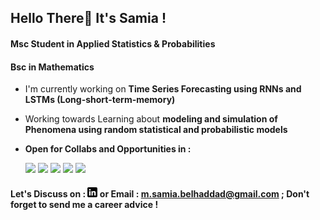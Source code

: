 


## Hello There👋 It's Samia ! 
#### Msc Student in Applied Statistics & Probabilities
#### Bsc in Mathematics

* I'm currently working on **Time Series Forecasting using RNNs and LSTMs (Long-short-term-memory)**
* Working towards Learning about **modeling and simulation of Phenomena using random statistical and probabilistic models**
* **Open for Collabs and Opportunities in :**
  
  ![](https://img.shields.io/badge/DATA-informational?style=flat&logo=<LOGO_NAME>&logoColor=white&color=2bbc8a)
  ![](https://img.shields.io/badge/MACHINELEARNING-informational?style=flat&logo=<LOGO_NAME>&logoColor=white&color=2bbc8a)
  ![](https://img.shields.io/badge/DEEPLEARNING-informational?style=flat&logo=<LOGO_NAME>&logoColor=white&color=2bbc8a)
  ![](https://img.shields.io/badge/PROBABILITIES&STATISTICS-informational?style=flat&logo=<LOGO_NAME>&logoColor=white&color=2bbc8a)
  ![](https://img.shields.io/badge/APPLIEDMATHEMATICS-informational?style=flat&logo=<LOGO_NAME>&logoColor=white&color=2bbc8a)


#### Let's Discuss on : [![LinkedIn][2.2]][1]  or Email : m.samia.belhaddad@gmail.com ; Don't forget to send me a career advice ! 

 
[2.2]: https://github.com/Hypatchia/Hypatchia/blob/main/Profile/linkedin-3-16.png
[1]: https://www.linkedin.com/in/samiabelhaddad/


